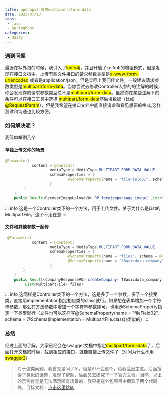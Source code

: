 ```yaml
---
title: openapi3-设置multipart/form-data
date: 2025/07/13
tags:
 - java
 - springboot
categories:
 - daily
---
```


### 遇到问题
最近在写外包的时候，我引入了<span class=markdown-word-wrap>knife4j</span>，并且开启了knife4j的增强模式，但是发现在接口文档中，上传有些文件接口的请求参数类型是<span class=markdown-word-wrap>x-www-form-urlencoded</span>,或者是<span>application/json</span>。但是实际上我们传文件，一般建议请求参数类型是<span class=markdown-word-wrap>multipart/form-data</span>。当你尝试去修改Controller入参的的注解的时候，你会发现你的请求参数类型总不是<span class=markdown-word-wrap>multipart/form-data</span>。虽然你在某些注解下的条件可以在接口工具中选择
<span class="markdown-word-wrap">multipart/form-data</span>然后填数据（比如<span class=markdown-word-wrap>@RequestParam</span>），但是我希望在接口文档中能直接请求和看见想要的格式,这样测试和沟通也比较方便。

### 如何解决呢？
我简单举例几个

#### 单独上传文件的场景
```java
@Parameter(
            content = @Content(
                    mediaType = MediaType.MULTIPART_FORM_DATA_VALUE,
                    schemaProperties = {
                            @SchemaProperty(name = "fileField01", schema = @Schema(type = "string",format = "binary"))
                    }
        )
    )
    public Result<RecoverImageUploadVO> RP_foreignpackage_image( List<MultipartFile> fileField01)
```

::: info
这是一个Controller类下的一个方法，用于上传文件。关于为什么是List的MultipartFile，这个不用在意
:::

#### 文件和其他参数一起传

```java
 @Parameter(
            content = @Content(
                    mediaType = MediaType.MULTIPART_FORM_DATA_VALUE,
                    schemaProperties = {
                            @SchemaProperty(name = "files", schema = @Schema(type = "string",format = "binary")),
                            @SchemaProperty(name = "tBasicdata_company", schema = @Schema(implementation = TBasicdata_company.class))
                    }
        )
    )
    public Result<CompanyResponseVO> createCompany( TBasicdata_company tBasicdata_company,
         List<MultipartFile> files)
```

::: info
这同样是Controller类下的一个方法，这是多了一个参数，多了一个接受类，直接用implementation指定相应类的class就行。如果想在表单增加一个字符串参数，那么在方法参数中增加一个字符串参数即可，也用@SchemaProperty指定一下类型就行（文件也可以这样写@SchemaProperty(name = "fileField02", schema = @Schema(implementation = MultipartFile.class))类似的）
:::


### 总结
经过上面的了解，大家已经会在swagger文档中指定<span class=markdown-word-wrap>multipart/form-data</span>了，后面打开文档的时候，找到相应的接口，就能直接上传文件了（别问为什么不用<span class=markdown-word-wrap>swagger2</span>）


> 对于这类问题，我首先是问了AI，但是AI不会这个，给我乱出主意。后面搜索了类似的话题，发现了帮助，后面又去研究了一下官方文档。当然，以上的示例肯定是无法满足所有场景的，我只是在外包项目中截取了两个代码块，目标文档：[点击这里跳转](https://swagger.org.cn/docs/specification/v3_0/describing-request-body/file-upload/)

<style>
.markdown-word-wrap {
    background-color: yellow;
}

</style>